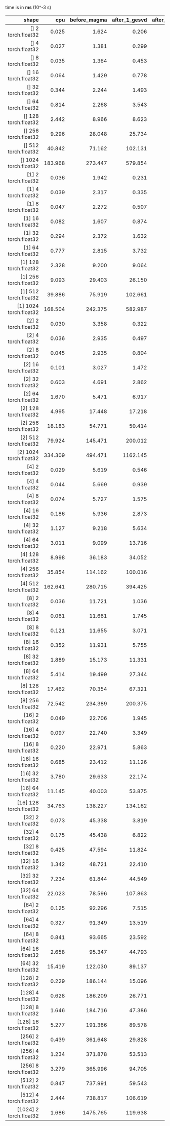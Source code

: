 time is in **ms** (10^-3 s)

|shape|cpu|before_magma|after_1_gesvd|after_2_gesvdj|after_3_gesvdj_and_gesvdjbatched|
|---:|---:|---:|---:|---:|---:|
| [] 2 torch.float32 |  0.025 |  1.624 |  0.206 |  0.215 |  0.255 |
| [] 4 torch.float32 |  0.027 |  1.381 |  0.299 |  0.312 |  0.359 |
| [] 8 torch.float32 |  0.035 |  1.364 |  0.453 |  0.452 |  0.502 |
| [] 16 torch.float32 |  0.064 |  1.429 |  0.778 |  0.464 |  0.614 |
| [] 32 torch.float32 |  0.344 |  2.244 |  1.493 |  0.613 |  0.661 |
| [] 64 torch.float32 |  0.814 |  2.268 |  3.543 |  1.205 |  1.262 |
| [] 128 torch.float32 |  2.442 |  8.966 |  8.623 |  2.940 |  2.959 |
| [] 256 torch.float32 |  9.296 |  28.048 |  25.734 |  7.912 |  8.040 |
| [] 512 torch.float32 |  40.842 |  71.162 |  102.131 |  22.941 |  23.547 |
| [] 1024 torch.float32 |  183.968 |  273.447 |  579.854 |  99.649 |  98.451 |
| [1] 2 torch.float32 |  0.036 |  1.942 |  0.231 |  0.201 |  0.204 |
| [1] 4 torch.float32 |  0.039 |  2.317 |  0.335 |  0.309 |  0.341 |
| [1] 8 torch.float32 |  0.047 |  2.272 |  0.507 |  0.411 |  0.422 |
| [1] 16 torch.float32 |  0.082 |  1.607 |  0.874 |  0.504 |  0.524 |
| [1] 32 torch.float32 |  0.294 |  2.372 |  1.632 |  0.611 |  0.573 |
| [1] 64 torch.float32 |  0.777 |  2.815 |  3.732 |  1.213 |  1.202 |
| [1] 128 torch.float32 |  2.328 |  9.200 |  9.064 |  2.901 |  2.915 |
| [1] 256 torch.float32 |  9.093 |  29.403 |  26.150 |  8.111 |  8.239 |
| [1] 512 torch.float32 |  39.886 |  75.919 |  102.661 |  23.375 |  23.989 |
| [1] 1024 torch.float32 |  168.504 |  242.375 |  582.987 |  98.094 |  99.713 |
| [2] 2 torch.float32 |  0.030 |  3.358 |  0.322 |  0.316 |  0.098 |
| [2] 4 torch.float32 |  0.036 |  2.935 |  0.497 |  0.531 |  0.156 |
| [2] 8 torch.float32 |  0.045 |  2.935 |  0.804 |  0.686 |  0.196 |
| [2] 16 torch.float32 |  0.101 |  3.027 |  1.472 |  0.935 |  0.270 |
| [2] 32 torch.float32 |  0.603 |  4.691 |  2.862 |  1.137 |  0.353 |
| [2] 64 torch.float32 |  1.670 |  5.471 |  6.917 |  2.325 |  2.355 |
| [2] 128 torch.float32 |  4.995 |  17.448 |  17.218 |  5.814 |  5.831 |
| [2] 256 torch.float32 |  18.183 |  54.771 |  50.414 |  15.998 |  16.267 |
| [2] 512 torch.float32 |  79.924 |  145.471 |  200.012 |  46.597 |  47.683 |
| [2] 1024 torch.float32 |  334.309 |  494.471 |  1162.145 |  196.642 |  195.095 |
| [4] 2 torch.float32 |  0.029 |  5.619 |  0.546 |  0.548 |  0.119 |
| [4] 4 torch.float32 |  0.044 |  5.669 |  0.939 |  1.030 |  0.178 |
| [4] 8 torch.float32 |  0.074 |  5.727 |  1.575 |  1.245 |  0.217 |
| [4] 16 torch.float32 |  0.186 |  5.936 |  2.873 |  1.769 |  0.308 |
| [4] 32 torch.float32 |  1.127 |  9.218 |  5.634 |  2.205 |  0.372 |
| [4] 64 torch.float32 |  3.011 |  9.099 |  13.716 |  4.545 |  4.822 |
| [4] 128 torch.float32 |  8.998 |  36.183 |  34.052 |  11.562 |  11.599 |
| [4] 256 torch.float32 |  35.854 |  114.162 |  100.016 |  32.560 |  32.481 |
| [4] 512 torch.float32 |  162.641 |  280.715 |  394.425 |  93.996 |  95.387 |
| [8] 2 torch.float32 |  0.036 |  11.721 |  1.036 |  0.988 |  0.102 |
| [8] 4 torch.float32 |  0.061 |  11.661 |  1.745 |  1.900 |  0.143 |
| [8] 8 torch.float32 |  0.121 |  11.655 |  3.071 |  2.628 |  0.229 |
| [8] 16 torch.float32 |  0.352 |  11.931 |  5.755 |  3.385 |  0.276 |
| [8] 32 torch.float32 |  1.889 |  15.173 |  11.331 |  4.233 |  0.356 |
| [8] 64 torch.float32 |  5.414 |  19.499 |  27.344 |  9.108 |  9.322 |
| [8] 128 torch.float32 |  17.462 |  70.354 |  67.321 |  23.154 |  23.425 |
| [8] 256 torch.float32 |  72.542 |  234.389 |  200.375 |  64.568 |  65.086 |
| [16] 2 torch.float32 |  0.049 |  22.706 |  1.945 |  1.884 |  0.101 |
| [16] 4 torch.float32 |  0.097 |  22.740 |  3.349 |  3.793 |  0.160 |
| [16] 8 torch.float32 |  0.220 |  22.971 |  5.863 |  5.057 |  0.201 |
| [16] 16 torch.float32 |  0.685 |  23.412 |  11.126 |  6.664 |  0.281 |
| [16] 32 torch.float32 |  3.780 |  29.633 |  22.174 |  8.225 |  0.355 |
| [16] 64 torch.float32 |  11.145 |  40.003 |  53.875 |  17.867 |  18.709 |
| [16] 128 torch.float32 |  34.763 |  138.227 |  134.162 |  45.664 |  46.196 |
| [32] 2 torch.float32 |  0.073 |  45.338 |  3.819 |  3.669 |  0.118 |
| [32] 4 torch.float32 |  0.175 |  45.438 |  6.822 |  7.309 |  0.160 |
| [32] 8 torch.float32 |  0.425 |  47.594 |  11.824 |  10.198 |  0.201 |
| [32] 16 torch.float32 |  1.342 |  48.721 |  22.410 |  13.252 |  0.283 |
| [32] 32 torch.float32 |  7.234 |  61.844 |  44.549 |  16.419 |  0.364 |
| [32] 64 torch.float32 |  22.023 |  78.596 |  107.863 |  35.681 |  37.525 |
| [64] 2 torch.float32 |  0.125 |  92.296 |  7.515 |  7.292 |  0.127 |
| [64] 4 torch.float32 |  0.327 |  91.349 |  13.519 |  14.703 |  0.201 |
| [64] 8 torch.float32 |  0.841 |  93.665 |  23.592 |  20.017 |  0.250 |
| [64] 16 torch.float32 |  2.658 |  95.347 |  44.793 |  26.501 |  0.325 |
| [64] 32 torch.float32 |  15.419 |  122.030 |  89.137 |  33.202 |  0.536 |
| [128] 2 torch.float32 |  0.229 |  186.144 |  15.096 |  14.582 |  0.151 |
| [128] 4 torch.float32 |  0.628 |  186.209 |  26.771 |  29.967 |  0.286 |
| [128] 8 torch.float32 |  1.646 |  184.716 |  47.386 |  39.732 |  0.390 |
| [128] 16 torch.float32 |  5.277 |  191.366 |  89.578 |  52.256 |  0.542 |
| [256] 2 torch.float32 |  0.439 |  361.648 |  29.828 |  28.889 |  0.195 |
| [256] 4 torch.float32 |  1.234 |  371.878 |  53.513 |  59.414 |  0.423 |
| [256] 8 torch.float32 |  3.279 |  365.996 |  94.705 |  79.853 |  0.632 |
| [512] 2 torch.float32 |  0.847 |  737.991 |  59.543 |  57.562 |  0.301 |
| [512] 4 torch.float32 |  2.444 |  738.817 |  106.619 |  118.540 |  0.730 |
| [1024] 2 torch.float32 |  1.686 |  1475.765 |  119.638 |  115.037 |  0.491 |
